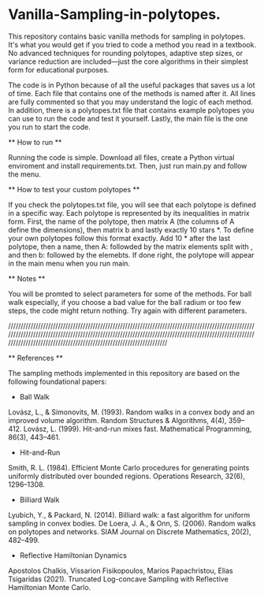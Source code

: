 # Vanilla-Sampling-in-polytopes.

This repository contains basic vanilla methods for sampling in polytopes. It's what you would get if you tried to code a method you read in a textbook. No advanced techniques for rounding polytopes, adaptive step sizes, or variance reduction are included—just the core algorithms in their simplest form for educational purposes.

The code is in Python because of all the useful packages that saves us a lot of time. Each file that contains one of the methods is named after it. All lines are fully commented so that you may understand the logic of each method. In addition, there is a polytopes.txt file that contains example polytopes you can use to run the code and test it yourself. Lastly, the main file is the one you run to start the code. 

** How to run ** 

Running the code is simple. Download all files, create a Python virtual enviroment and install requirements.txt. Then, just run main.py and follow the menu. 

** How to test your custom polytopes **

If you check the polytopes.txt file, you will see that each polytope is defined in a specific way. Each polytope is represented by its inequalities in matrix form. First, the name of the polytope, then matrix A (the columns of A define the dimensions), then matrix b and lastly exactly 10 stars *. To define your own polytopes follow this format exactly. Add 10 * after the last polytope, then a name, then A: followded by the matrix elements split with , and then b: followed by the elemebts. If done right, the polytope will appear in the main menu when you run main. 

** Notes **

You will be promted to select parameters for some of the methods. For ball walk especially, if you choose a bad value for the ball radium or too few steps, the code might return nothing. Try again with different parameters.  

//////////////////////////////////////////////////////////////////////////////////////////////////////////////////////////////////////////////////////////////////////////////////////////////////////////////////////////////////////////////////////////////////////

** References ** 

The sampling methods implemented in this repository are based on the following foundational papers:

 - Ball Walk

Lovász, L., & Simonovits, M. (1993). Random walks in a convex body and an improved volume algorithm. Random Structures & Algorithms, 4(4), 359–412.
Lovász, L. (1999). Hit-and-run mixes fast. Mathematical Programming, 86(3), 443–461.

- Hit-and-Run

Smith, R. L. (1984). Efficient Monte Carlo procedures for generating points uniformly distributed over bounded regions. Operations Research, 32(6), 1296–1308.

- Billiard Walk

Lyubich, Y., & Packard, N. (2014). Billiard walk: a fast algorithm for uniform sampling in convex bodies.
De Loera, J. A., & Onn, S. (2006). Random walks on polytopes and networks. SIAM Journal on Discrete Mathematics, 20(2), 482–499.

- Reflective Hamiltonian Dynamics

Apostolos Chalkis, Vissarion Fisikopoulos, Marios Papachristou, Elias Tsigaridas (2021). Truncated Log-concave Sampling with Reflective Hamiltonian Monte Carlo.
